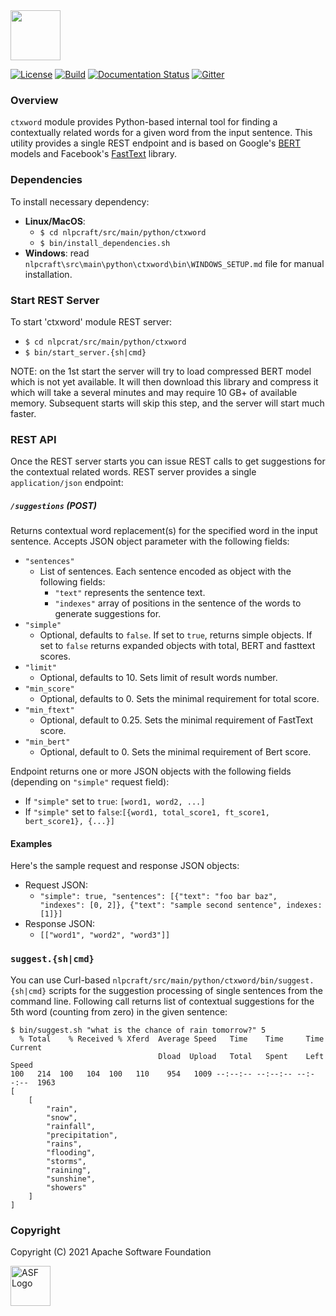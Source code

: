<!--
 Licensed to the Apache Software Foundation (ASF) under one or more
 contributor license agreements.  See the NOTICE file distributed with
 this work for additional information regarding copyright ownership.
 The ASF licenses this file to You under the Apache License, Version 2.0
 (the "License"); you may not use this file except in compliance with
 the License.  You may obtain a copy of the License at

      http://www.apache.org/licenses/LICENSE-2.0

 Unless required by applicable law or agreed to in writing, software
 distributed under the License is distributed on an "AS IS" BASIS,
 WITHOUT WARRANTIES OR CONDITIONS OF ANY KIND, either express or implied.
 See the License for the specific language governing permissions and
 limitations under the License.
-->

<img src="https://nlpcraft.apache.org/images/nlpcraft_logo_black.gif" height="80px" alt="">
<br>

[![License](https://img.shields.io/badge/license-Apache%202-blue.svg)](https://raw.githubusercontent.com/apache/opennlp/master/LICENSE)
[![Build](https://github.com/apache/incubator-nlpcraft/workflows/build/badge.svg)](https://github.com/apache/incubator-nlpcraft/actions)
[![Documentation Status](https://img.shields.io/:docs-latest-green.svg)](https://nlpcraft.apache.org/docs.html)
[![Gitter](https://badges.gitter.im/apache-nlpcraft/community.svg)](https://gitter.im/apache-nlpcraft/community)

### Overview
`ctxword` module provides Python-based internal tool for finding a contextually related words for a given word from the
input sentence. This utility provides a single REST endpoint and is based on Google's [BERT](https://github.com/google-research/bert) 
models and Facebook's [FastText](https://fasttext.cc/) library.

### Dependencies
To install necessary dependency:
 * **Linux/MacOS**: 
   * `$ cd nlpcraft/src/main/python/ctxword`
   * `$ bin/install_dependencies.sh` 
 * **Windows**: read `nlpcraft\src\main\python\ctxword\bin\WINDOWS_SETUP.md` file for manual installation.

### Start REST Server
To start 'ctxword' module REST server:
 * `$ cd nlpcrat/src/main/python/ctxword`
 * `$ bin/start_server.{sh|cmd}` 
 
NOTE: on the 1st start the server will try to load compressed BERT model which is not yet available. It will
then download this library and compress it which will take a several minutes and may require 10 GB+ of 
available memory. Subsequent starts will skip this step, and the server will start much faster.

### REST API
Once the REST server starts you can issue REST calls to get suggestions for the contextual related words.
REST server provides a single `application/json` endpoint:
 
##### `/suggestions` (POST)
Returns contextual word replacement(s) for the specified word in the input sentence. Accepts JSON object parameter 
with the following fields:
 * `"sentences"`
   - List of sentences. Each sentence encoded as object with the following fields:
     - `"text"` represents the sentence text.
     - `"indexes"` array of positions in the sentence of the words to generate suggestions for.  
 * `"simple"` 
   - Optional, defaults to `false`. If set to `true`, returns simple objects. If set to `false` returns
   expanded objects with total, BERT and fasttext scores.  
 * `"limit"` 
   - Optional, defaults to 10. Sets limit of result words number. 
 * `"min_score"` 
   - Optional, defaults to 0. Sets the minimal requirement for total score.
 * `"min_ftext"` 
   - Optional, default to 0.25. Sets the minimal requirement of FastText score.  
*  `"min_bert"` 
   - Optional, default to 0. Sets the minimal requirement of Bert score.
     
Endpoint returns one or more JSON objects with the following fields (depending on `"simple"` request field):
 * If `"simple"` set to `true`: `[word1, word2, ...]`
 * If `"simple"` set to `false`:`[{word1, total_score1, ft_score1, bert_score1}, {...}]`

#### Examples
Here's the sample request and response JSON objects:
 * Request JSON: 
   - ``"simple": true, "sentences": [{"text": "foo bar baz", "indexes": [0, 2]}, {"text": "sample second sentence", indexes:[1]}]``
 * Response JSON:
   - `[["word1", "word2", "word3"]]`
 
### `suggest.{sh|cmd}`
You can use Curl-based `nlpcraft/src/main/python/ctxword/bin/suggest.{sh|cmd}` scripts for the suggestion processing of single sentences from the command line.
Following call returns list of contextual suggestions for the 5th word (counting from zero) in the given sentence: 

```
$ bin/suggest.sh "what is the chance of rain tomorrow?" 5
  % Total    % Received % Xferd  Average Speed   Time    Time     Time  Current
                                 Dload  Upload   Total   Spent    Left  Speed
100   214  100   104  100   110    954   1009 --:--:-- --:--:-- --:--:--  1963
[
    [
        "rain",
        "snow",
        "rainfall",
        "precipitation",
        "rains",
        "flooding",
        "storms",
        "raining",
        "sunshine",
        "showers"
    ]
]
```                                     

### Copyright
Copyright (C) 2021 Apache Software Foundation

<img src="https://www.apache.org/img/ASF20thAnniversary.jpg" height="64px" alt="ASF Logo">
